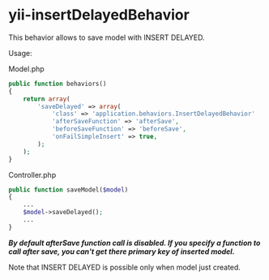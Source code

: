 yii-insertDelayedBehavior
=========================

This behavior allows to save model with INSERT DELAYED.

Usage:

Model.php
```php
public function behaviors()
{
	return array(
		'saveDelayed' => array(
			'class' => 'application.behaviors.InsertDelayedBehavior'
			'afterSaveFunction' => 'afterSave',
			'beforeSaveFunction' => 'beforeSave', 
			'onFailSimpleInsert' => true,
		);
	);
}
```

Controller.php
```php
public function saveModel($model)
{
	...
	$model->saveDelayed();
	...
}
```
***By default afterSave function call is disabled. If you specify a function to call after save, you can't get there primary key of inserted model.***

Note that INSERT DELAYED is possible only when model just created.
